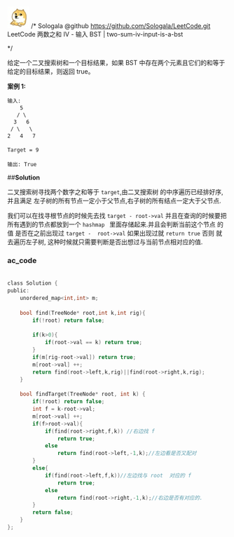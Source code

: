 ![](https://github.com/Sologala/SomeThings/blob/master/face.jpg?raw=true)
/*
    Sologala   @github    https://github.com/Sologala/LeetCode.git
    LeetCode   两数之和 IV - 输入 BST
   |     two-sum-iv-input-is-a-bst

*/

给定一个二叉搜索树和一个目标结果，如果 BST 中存在两个元素且它们的和等于给定的目标结果，则返回 true。

**案例 1:**

```
输入: 
    5
   / \
  3   6
 / \   \
2   4   7

Target = 9

输出: True
```

##**Solution** 

二叉搜索树寻找两个数字之和等于 `target`,由二叉搜索树 的中序遍历已经排好序,并且满足 左子树的所有节点一定小于父节点,右子树的所有结点一定大于父节点. 

我们可以在找寻根节点的时候先去找 `target - root->val`  并且在查询的时候要把所有遇到的节点都放到一个 `hashmap ` 里面存储起来.并且会判断当前这个节点 的值 是否在之前出现过 `target -  root->val` 如果出现过就 `return true` 否则 就去遍历左子树, 这种时候就只需要判断是否出想过与当前节点相对应的值.

### **ac_code**
```c

class Solution {
public:
    unordered_map<int,int> m;
    
    bool find(TreeNode* root,int k,int rig){
        if(!root) return false;
        
        if(k>0){
            if(root->val == k) return true;
        }
        if(m[rig-root->val]) return true;
        m[root->val] ++;
        return find(root->left,k,rig)||find(root->right,k,rig);
    }
    
    bool findTarget(TreeNode* root, int k) {
        if(!root) return false;
        int f = k-root->val;
        m[root->val] ++;
        if(f>root->val){
            if(find(root->right,f,k)) //右边找 f
                return true;
            else
                return find(root->left,-1,k);//左边看是否又配对
        }
        else{
            if(find(root->left,f,k))//左边找与 root  对应的 f
                return true;
            else 
                return find(root->right,-1,k);//右边是否有对应的.
        }
        return false;            
    }
};
```